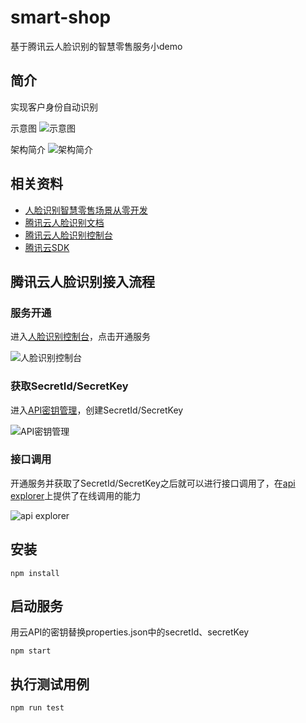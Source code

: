 # smart-shop
基于腾讯云人脸识别的智慧零售服务小demo

## 简介

实现客户身份自动识别

示意图
![示意图](http://p.qpic.cn/zc_pic/0/01c51f34705259fdc079839103e2ad4b15771007596651/0)

架构简介
![架构简介](http://p.qpic.cn/zc_pic/0/01c51f34705259fdc079839103e2ad4b15771007596651/0)


## 相关资料
* [人脸识别智慧零售场景从零开发](https://cloud.tencent.com/document/product/867/32769)
* [腾讯云人脸识别文档](https://cloud.tencent.com/document/product/867/32769)
* [腾讯云人脸识别控制台](https://console.cloud.tencent.com/aiface)
* [腾讯云SDK](https://github.com/TencentCloud)

## 腾讯云人脸识别接入流程

### 服务开通

进入[人脸识别控制台](https://console.cloud.tencent.com/aiface)，点击开通服务

![人脸识别控制台](http://p.qpic.cn/zc_pic/0/58763072b5a0bd4ece43b759ee194af915769819569528/0)

### 获取SecretId/SecretKey

进入[API密钥管理](https://console.cloud.tencent.com/cam/capi)，创建SecretId/SecretKey

![API密钥管理](http://p.qpic.cn/zc_pic/0/b735d0ee561dba15804d92abbb0ad53515769819980289/0)

### 接口调用

开通服务并获取了SecretId/SecretKey之后就可以进行接口调用了，在[api explorer](https://console.cloud.tencent.com/api/explorer?Product=iai&Version=2018-03-01&Action=CreateGroup&SignVersion=)上提供了在线调用的能力

![api explorer](http://p.qpic.cn/zc_pic/0/8735e255821d201f11caf1f225716f2f15769820275265/0)

## 安装

```
npm install
```

## 启动服务

用云API的密钥替换properties.json中的secretId、secretKey
```
npm start
```

## 执行测试用例

```
npm run test
```
